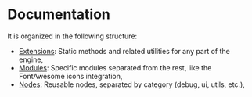 # Documentation

It is organized in the following structure:

- [Extensions](./extensions/readme.md): Static methods and related utilities for any part of the engine,
- [Modules](./modules/readme.md): Specific modules separated from the rest, like the FontAwesome icons integration,
- [Nodes](./nodes/readme.md): Reusable nodes, separated by category (debug, ui, utils, etc.),